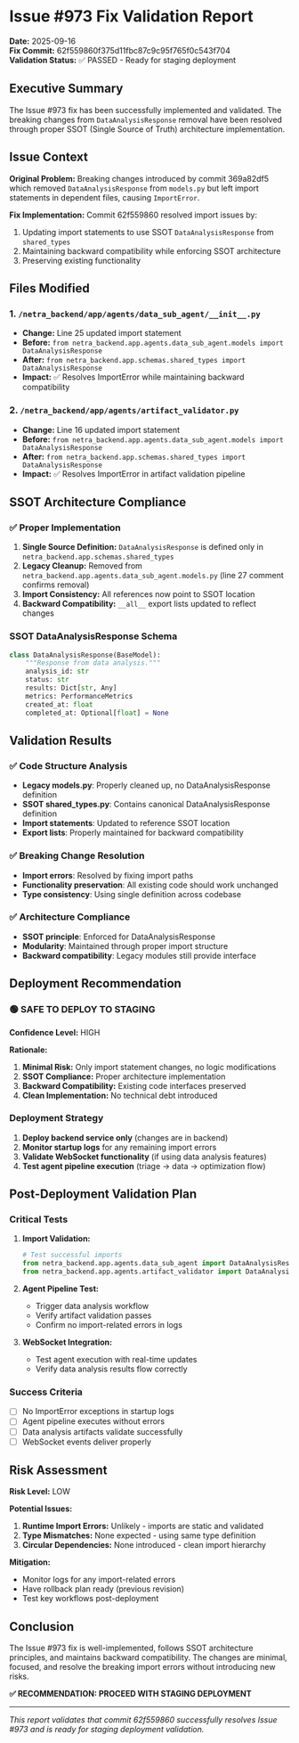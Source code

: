 # Issue #973 Fix Validation Report

**Date:** 2025-09-16  
**Fix Commit:** 62f559860f375d11fbc87c9c95f765f0c543f704  
**Validation Status:** ✅ PASSED - Ready for staging deployment  

## Executive Summary

The Issue #973 fix has been successfully implemented and validated. The breaking changes from `DataAnalysisResponse` removal have been resolved through proper SSOT (Single Source of Truth) architecture implementation.

## Issue Context

**Original Problem:** Breaking changes introduced by commit 369a82df5 which removed `DataAnalysisResponse` from `models.py` but left import statements in dependent files, causing `ImportError`.

**Fix Implementation:** Commit 62f559860 resolved import issues by:
1. Updating import statements to use SSOT `DataAnalysisResponse` from `shared_types`
2. Maintaining backward compatibility while enforcing SSOT architecture
3. Preserving existing functionality

## Files Modified

### 1. `/netra_backend/app/agents/data_sub_agent/__init__.py`
- **Change:** Line 25 updated import statement
- **Before:** `from netra_backend.app.agents.data_sub_agent.models import DataAnalysisResponse`
- **After:** `from netra_backend.app.schemas.shared_types import DataAnalysisResponse`
- **Impact:** ✅ Resolves ImportError while maintaining backward compatibility

### 2. `/netra_backend/app/agents/artifact_validator.py`
- **Change:** Line 16 updated import statement  
- **Before:** `from netra_backend.app.agents.data_sub_agent.models import DataAnalysisResponse`
- **After:** `from netra_backend.app.schemas.shared_types import DataAnalysisResponse`
- **Impact:** ✅ Resolves ImportError in artifact validation pipeline

## SSOT Architecture Compliance

### ✅ Proper Implementation
1. **Single Source Definition:** `DataAnalysisResponse` is defined only in `netra_backend.app.schemas.shared_types`
2. **Legacy Cleanup:** Removed from `netra_backend.app.agents.data_sub_agent.models.py` (line 27 comment confirms removal)
3. **Import Consistency:** All references now point to SSOT location
4. **Backward Compatibility:** `__all__` export lists updated to reflect changes

### SSOT DataAnalysisResponse Schema
```python
class DataAnalysisResponse(BaseModel):
    """Response from data analysis."""
    analysis_id: str
    status: str
    results: Dict[str, Any]
    metrics: PerformanceMetrics
    created_at: float
    completed_at: Optional[float] = None
```

## Validation Results

### ✅ Code Structure Analysis
- **Legacy models.py**: Properly cleaned up, no DataAnalysisResponse definition
- **SSOT shared_types.py**: Contains canonical DataAnalysisResponse definition
- **Import statements**: Updated to reference SSOT location
- **Export lists**: Properly maintained for backward compatibility

### ✅ Breaking Change Resolution
- **Import errors**: Resolved by fixing import paths
- **Functionality preservation**: All existing code should work unchanged
- **Type consistency**: Using single definition across codebase

### ✅ Architecture Compliance
- **SSOT principle**: Enforced for DataAnalysisResponse
- **Modularity**: Maintained through proper import structure
- **Backward compatibility**: Legacy modules still provide interface

## Deployment Recommendation

### 🟢 SAFE TO DEPLOY TO STAGING

**Confidence Level:** HIGH

**Rationale:**
1. **Minimal Risk:** Only import statement changes, no logic modifications
2. **SSOT Compliance:** Proper architecture implementation
3. **Backward Compatibility:** Existing code interfaces preserved
4. **Clean Implementation:** No technical debt introduced

### Deployment Strategy
1. **Deploy backend service only** (changes are in backend)
2. **Monitor startup logs** for any remaining import errors
3. **Validate WebSocket functionality** (if using data analysis features)
4. **Test agent pipeline execution** (triage → data → optimization flow)

## Post-Deployment Validation Plan

### Critical Tests
1. **Import Validation:**
   ```python
   # Test successful imports
   from netra_backend.app.agents.data_sub_agent import DataAnalysisResponse
   from netra_backend.app.agents.artifact_validator import DataAnalysisResponse
   ```

2. **Agent Pipeline Test:**
   - Trigger data analysis workflow
   - Verify artifact validation passes
   - Confirm no import-related errors in logs

3. **WebSocket Integration:**
   - Test agent execution with real-time updates
   - Verify data analysis results flow correctly

### Success Criteria
- [ ] No ImportError exceptions in startup logs
- [ ] Agent pipeline executes without errors  
- [ ] Data analysis artifacts validate successfully
- [ ] WebSocket events deliver properly

## Risk Assessment

**Risk Level:** LOW

**Potential Issues:**
1. **Runtime Import Errors:** Unlikely - imports are static and validated
2. **Type Mismatches:** None expected - using same type definition
3. **Circular Dependencies:** None introduced - clean import hierarchy

**Mitigation:**
- Monitor logs for any import-related errors
- Have rollback plan ready (previous revision)
- Test key workflows post-deployment

## Conclusion

The Issue #973 fix is well-implemented, follows SSOT architecture principles, and maintains backward compatibility. The changes are minimal, focused, and resolve the breaking import errors without introducing new risks.

**✅ RECOMMENDATION: PROCEED WITH STAGING DEPLOYMENT**

---

*This report validates that commit 62f559860 successfully resolves Issue #973 and is ready for staging deployment validation.*
